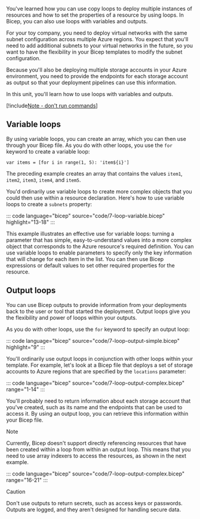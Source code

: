 You've learned how you can use copy loops to deploy multiple instances of resources and how to set the properties of a resource by using loops. In Bicep, you can also use loops with variables and outputs.

For your toy company, you need to deploy virtual networks with the same subnet configuration across multiple Azure regions. You expect that you'll need to add additional subnets to your virtual networks in the future, so you want to have the flexibility in your Bicep templates to modify the subnet configuration.

Because you'll also be deploying multiple storage accounts in your Azure environment, you need to provide the endpoints for each storage account as output so that your deployment pipelines can use this information.

In this unit, you'll learn how to use loops with variables and outputs.

[!include[Note - don't run commands](../../../includes/dont-run-commands.md)]

## Variable loops

By using variable loops, you can create an array, which you can then use through your Bicep file. As you do with other loops, you use the `for` keyword to create a variable loop:

```bicep
var items = [for i in range(1, 5): 'item${i}']
```

The preceding example creates an array that contains the values `item1`, `item2`, `item3`, `item4`, and `item5`.

You'd ordinarily use variable loops to create more complex objects that you could then use within a resource declaration. Here's how to use variable loops to create a `subnets` property:

::: code language="bicep" source="code/7-loop-variable.bicep" highlight="13-18" :::

This example illustrates an effective use for variable loops: turning a parameter that has simple, easy-to-understand values into a more complex object that corresponds to the Azure resource's required definition. You can use variable loops to enable parameters to specify only the key information that will change for each item in the list. You can then use Bicep expressions or default values to set other required properties for the resource.

## Output loops

You can use Bicep outputs to provide information from your deployments back to the user or tool that started the deployment. Output loops give you the flexibility and power of loops within your outputs.

As you do with other loops, use the `for` keyword to specify an output loop:

::: code language="bicep" source="code/7-loop-output-simple.bicep" highlight="9" :::

You'll ordinarily use output loops in conjunction with other loops within your template. For example, let's look at a Bicep file that deploys a set of storage accounts to Azure regions that are specified by the `locations` parameter:

::: code language="bicep" source="code/7-loop-output-complex.bicep" range="1-14" :::

You'll probably need to return information about each storage account that you've created, such as its name and the endpoints that can be used to access it. By using an output loop, you can retrieve this information within your Bicep file.

> [!NOTE]
> Currently, Bicep doesn't support directly referencing resources that have been created within a loop from within an output loop. This means that you need to use array indexers to access the resources, as shown in the next example.

::: code language="bicep" source="code/7-loop-output-complex.bicep" range="16-21" :::

> [!CAUTION]
> Don't use outputs to return secrets, such as access keys or passwords. Outputs are logged, and they aren't designed for handling secure data.
